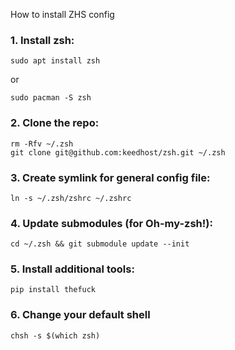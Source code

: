 How to install ZHS config

### 1. Install zsh:
```
sudo apt install zsh
```
or
```
sudo pacman -S zsh
```
### 2. Clone the repo:
```
rm -Rfv ~/.zsh
git clone git@github.com:keedhost/zsh.git ~/.zsh
```
### 3. Create symlink for general config file:
```
ln -s ~/.zsh/zshrc ~/.zshrc
```
### 4. Update submodules (for Oh-my-zsh!):
```
cd ~/.zsh && git submodule update --init
```
### 5. Install additional tools:
```
pip install thefuck
```
### 6. Change your default shell
```
chsh -s $(which zsh)
```
